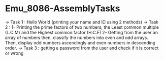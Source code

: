 # Emu_8086-AssemblyTasks
-> Task 1 : Hello World (printing your name and ID using 2 methods)
-> Task 2 : 
  1- Printing the prime factors of two numbers, the Least common multiple (L.C.M) and the Highest common factor (H.C.F)
  2- Getting from the user an array of numbers then, classify the numbers into even and odd arrays. Then, display odd numbers ascendingly and even numbers in descending      order.
-> Task 3 : getting a password from the user and check if it is correct or wrong
